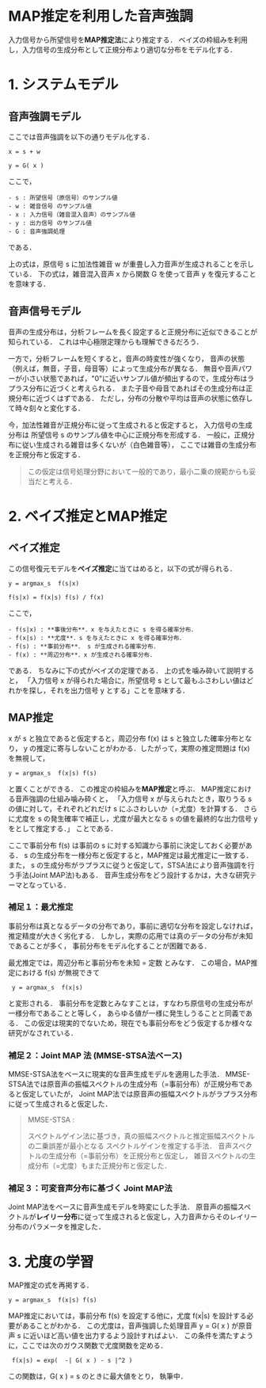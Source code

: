 # MAP推定を利用した音声強調

入力信号から所望信号を**MAP推定法**により推定する．
ベイズの枠組みを利用し，入力信号の生成分布として正規分布より適切な分布をモデル化する．


# 1. システムモデル

## 音声強調モデル
 ここでは音声強調を以下の通りモデル化する．

    x = s + w

    y = G( x )

ここで，

    - s : 所望信号（原信号）のサンプル値
    - w : 雑音信号 のサンプル値
    - x : 入力信号（雑音混入音声）のサンプル値
    - y : 出力信号 のサンプル値
    - G : 音声強調処理
である．

上の式は，原信号 s に加法性雑音 w が重畳し入力音声が生成されることを示している．
下の式は，雑音混入音声 x から関数 G を使って音声 y を復元することを意味する．

## 音声信号モデル

音声の生成分布は，分析フレームを長く設定すると正規分布に近似できることが知られている．
これは中心極限定理からも理解できるだろう．

一方で，分析フレームを短くすると，音声の時変性が強くなり，
音声の状態（例えば，無音，子音，母音等）によって生成分布が異なる．
無音や音声パワーが小さい状態であれば，"0"に近いサンプル値が頻出するので，生成分布はラプラス分布に近づくと考えられる．
また子音や母音であればその生成分布は正規分布に近づくはずである．
ただし，分布の分散や平均は音声の状態に依存して時々刻々と変化する．

今，加法性雑音が正規分布に従って生成されると仮定すると，
入力信号の生成分布は 所望信号 s のサンプル値を中心に正規分布を形成する．
一般に，正規分布に従い生成される雑音は多くないが（白色雑音等），
ここでは雑音の生成分布を正規分布と仮定する．

> この仮定は信号処理分野において一般的であり，最小二乗の規範からも妥当だと考える．


# 2. ベイズ推定とMAP推定

## ベイズ推定
この信号復元モデルを**ベイズ推定**に当てはめると，以下の式が得られる．

    y = argmax_s  f(s|x)

    f(s|x) = f(x|s) f(s) / f(x)

ここで，

    - f(s|x) : **事後分布**．x を与えたときに s を得る確率分布．
    - f(x|s) : **尤度**．s を与えたときに x を得る確率分布．
    - f(s) : **事前分布**． s が生成される確率分布．
    - f(x) : **周辺分布**．x が生成される確率分布．

である．
ちなみに下の式がベイズの定理である．
上の式を噛み砕いて説明すると，
「入力信号 x が得られた場合に，所望信号 s として最もふさわしい値はどれかを探し，それを出力信号 y とする」ことを意味する．

## MAP推定

 x が  s と独立であると仮定すると，周辺分布 f(x) は s と独立した確率分布となり，
 y の推定に寄与しないことがわかる．したがって，実際の推定問題は f(x) を無視して，
 
    y = argmax_s  f(x|s) f(s)

と置くことができる．
この推定の枠組みを**MAP推定**と呼ぶ．
MAP推定における音声強調の仕組み噛み砕くと，
「入力信号 x が与えられたとき，取りうる s の値に対して，それぞれどれだけ s にふさわしいか（=尤度）を計算する．
さらに尤度を s の発生確率で補正し，尤度が最大となる s の値を最終的な出力信号 y をとして推定する．」
ことである．

ここで事前分布 f(s) は事前の s に対する知識から事前に決定しておく必要がある．
s の生成分布を一様分布と仮定すると，MAP推定は最尤推定に一致する．
また， s の生成分布がラプラスに従うと仮定して，STSA法により音声強調を行う手法(Joint MAP法)もある．
音声生成分布をどう設計するかは，大きな研究テーマとなっている．

### 補足１：最尤推定

事前分布は真となるデータの分布であり，事前に適切な分布を設定しなければ，推定精度が大きく劣化する．
しかし，実際の応用では真のデータの分布が未知であることが多く，
事前分布をモデル化することが困難である．

最尤推定では，周辺分布と事前分布を未知 = 定数 とみなす．
この場合，MAP推定における f(s) が無視できて

     y = argmax_s  f(x|s)
 
と変形される．
事前分布を定数とみなすことは，すなわち原信号の生成分布が一様分布であることと等しく，
あらゆる値が一様に発生しうることと同義である．
この仮定は現実的でないため，現在でも事前分布をどう仮定するか様々な研究がなされている．

### 補足２：Joint MAP 法 (MMSE-STSA法ベース)

MMSE-STSA法をベースに現実的な音声生成モデルを適用した手法．
MMSE-STSA法では原音声の振幅スペクトルの生成分布（=事前分布）が正規分布であると仮定していたが，
Joint MAP法では原音声の振幅スペクトルがラプラス分布に従って生成されると仮定した．
 
> MMSE-STSA : 
>
> スペクトルゲイン法に基づき，真の振幅スペクトルと推定振幅スペクトルの二乗誤差が最小となる
> スペクトルゲインを推定する手法．
> 音声スペクトルの生成分布（=事前分布）を正規分布と仮定し，
> 雑音スペクトルの生成分布（=尤度）もまた正規分布と仮定した．


### 補足３：可変音声分布に基づく Joint MAP法


Joint MAP法をベースに音声生成モデルを時変にした手法．
原音声の振幅スペクトルが**レイリー分布**に従って生成されると仮定し，入力音声からそのレイリー分布のパラメータを推定した．


# 3. 尤度の学習

MAP推定の式を再掲する．

    y = argmax_s  f(x|s) f(s)
    
    
MAP推定においては，事前分布 f(s) を設定する他に，尤度 f(x|s) を設計する必要があることがわかる．
この尤度は，音声強調した処理音声 y = G( x ) が原音声 s に近いほど高い値を出力するよう設計すればよい．
この条件を満たすように，ここでは次のガウス関数で尤度関数を定める．

     f(x|s) = exp(  -| G( x ) - s |^2 )

この関数は，G( x ) = s のときに最大値をとり，
執筆中．
